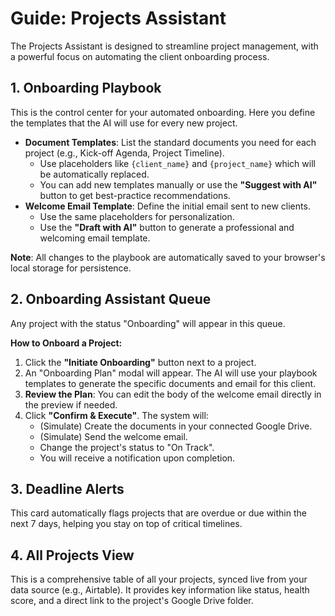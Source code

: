 # Guide: Projects Assistant

The Projects Assistant is designed to streamline project management, with a powerful focus on automating the client onboarding process.

## 1. Onboarding Playbook

This is the control center for your automated onboarding. Here you define the templates that the AI will use for every new project.

-   **Document Templates**: List the standard documents you need for each project (e.g., Kick-off Agenda, Project Timeline).
    -   Use placeholders like `{client_name}` and `{project_name}` which will be automatically replaced.
    -   You can add new templates manually or use the **"Suggest with AI"** button to get best-practice recommendations.
-   **Welcome Email Template**: Define the initial email sent to new clients.
    -   Use the same placeholders for personalization.
    -   Use the **"Draft with AI"** button to generate a professional and welcoming email template.

**Note**: All changes to the playbook are automatically saved to your browser's local storage for persistence.

## 2. Onboarding Assistant Queue

Any project with the status "Onboarding" will appear in this queue.

**How to Onboard a Project:**

1.  Click the **"Initiate Onboarding"** button next to a project.
2.  An "Onboarding Plan" modal will appear. The AI will use your playbook templates to generate the specific documents and email for this client.
3.  **Review the Plan**: You can edit the body of the welcome email directly in the preview if needed.
4.  Click **"Confirm & Execute"**. The system will:
    -   (Simulate) Create the documents in your connected Google Drive.
    -   (Simulate) Send the welcome email.
    -   Change the project's status to "On Track".
    -   You will receive a notification upon completion.

## 3. Deadline Alerts

This card automatically flags projects that are overdue or due within the next 7 days, helping you stay on top of critical timelines.

## 4. All Projects View

This is a comprehensive table of all your projects, synced live from your data source (e.g., Airtable). It provides key information like status, health score, and a direct link to the project's Google Drive folder.
